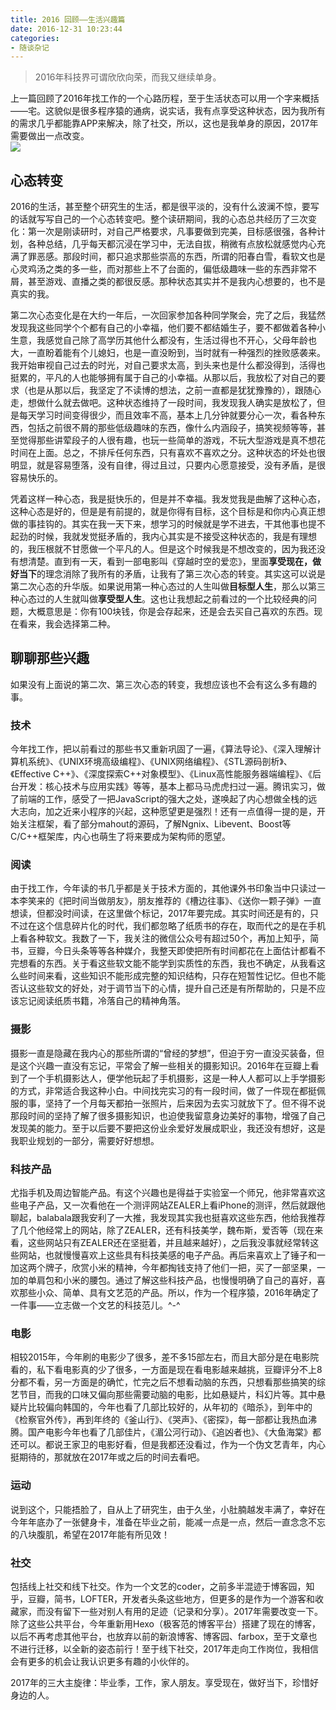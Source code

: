 ```yaml
---
title: 2016 回顾——生活兴趣篇
date: 2016-12-31 10:23:44
categories:
- 随谈杂记
---
```


> 2016年科技界可谓欣欣向荣，而我又继续单身。

上一篇回顾了2016年找工作的一个心路历程，至于生活状态可以用一个字来概括——宅。这貌似是很多程序猿的通病，说实话，我有点享受这种状态，因为我所有的需求几乎都能靠APP来解决，除了社交，所以，这也是我单身的原因，2017年需要做出一点改变。  
![](/image/dansheng.png)  
<!-- more -->  
## 心态转变
2016的生活，甚至整个研究生的生活，都是很平淡的，没有什么波澜不惊，要写的话就写写自己的一个心态转变吧。整个读研期间，我的心态总共经历了三次变化：第一次是刚读研时，对自己严格要求，凡事要做到完美，目标感很强，各种计划，各种总结，几乎每天都沉浸在学习中，无法自拔，稍微有点放松就感觉内心充满了罪恶感。那段时间，都只追求那些崇高的东西，所谓的阳春白雪，看软文也是心灵鸡汤之类的多一些，而对那些上不了台面的，偏低级趣味一些的东西非常不屑，甚至游戏、直播之类的都很反感。那种状态其实并不是我内心想要的，也不是真实的我。

第二次心态变化是在大约一年后，一次回家参加各种同学聚会，完了之后，我猛然发现我这些同学个个都有自己的小幸福，他们要不都结婚生子，要不都做着各种小生意，我感觉自己除了高学历其他什么都没有，生活过得也不开心，父母年龄也大，一直盼着能有个儿媳妇，也是一直没盼到，当时就有一种强烈的挫败感袭来。我开始审视自己过去的时光，对自己要求太高，到头来也是什么都没得到，活得也挺累的，平凡的人也能够拥有属于自己的小幸福。从那以后，我放松了对自己的要求（也是从那以后，我坚定了不读博的想法，之前一直都是犹犹豫豫的），跟随心走，想做什么就去做吧。这种状态维持了一段时间，我发现我人确实是放松了，但是每天学习时间变得很少，而且效率不高，基本上几分钟就要分心一次，看各种东西，包括之前很不屑的那些低级趣味的东西，像什么内涵段子，搞笑视频等等，甚至觉得那些讲荤段子的人很有趣，也玩一些简单的游戏，不玩大型游戏是真不想花时间在上面。总之，不排斥任何东西，只有喜欢不喜欢之分。这种状态的坏处也很明显，就是容易堕落，没有自律，得过且过，只要内心愿意接受，没有矛盾，是很容易快乐的。  

凭着这样一种心态，我是挺快乐的，但是并不幸福。我发觉我是曲解了这种心态，这种心态是好的，但是是有前提的，就是你得有目标，这个目标是和你内心真正想做的事挂钩的。其实在我一天下来，想学习的时候就是学不进去，干其他事也提不起劲的时候，我就发觉挺矛盾的，我内心其实是不接受这种状态的，我是有理想的，我压根就不甘愿做一个平凡的人。但是这个时候我是不想改变的，因为我还没有想清楚。直到有一天，看到一部电影叫《穿越时空的爱恋》，里面**享受现在，做好当下**的理念消除了我所有的矛盾，让我有了第三次心态的转变。其实这可以说是第二次心态的升华版。如果说用第一种心态过的人生叫做**目标型人生**，那么以第三种心态过的人生就叫做**享受型人生**。这也让我想起之前看过的一个比较经典的问题，大概意思是：你有100块钱，你是会存起来，还是会去买自己喜欢的东西。现在看来，我会选择第二种。  
## 聊聊那些兴趣
如果没有上面说的第二次、第三次心态的转变，我想应该也不会有这么多有趣的事。
### 技术
今年找工作，把以前看过的那些书又重新巩固了一遍，《算法导论》、《深入理解计算机系统》、《UNIX环境高级编程》、《UNIX网络编程》、《STL源码剖析》、《Effective C++》、《深度探索C++对象模型》、《Linux高性能服务器端编程》、《后台开发：核心技术与应用实践》等等，基本上都马马虎虎扫过一遍。腾讯实习，做了前端的工作，感受了一把JavaScript的强大之处，遂唤起了内心想做全栈的远大志向，加之近来小程序的兴起，这种愿望更是强烈！还有一点值得一提的是，开始关注框架，看了部分mahout的源码，了解Ngnix、Libevent、Boost等C/C++框架库，内心也萌生了将来要成为架构师的愿望。  
### 阅读
由于找工作，今年读的书几乎都是关于技术方面的，其他课外书印象当中只读过一本李笑来的《把时间当做朋友》，朋友推荐的《槽边往事》、《送你一颗子弹》一直想读，但都没时间读，在这里做个标记，2017年要完成。其实时间还是有的，只不过在这个信息碎片化的时代，我们都忽略了纸质书的存在，取而代之的是在手机上看各种软文。我数了一下，我关注的微信公众号有超过50个，再加上知乎，简书，豆瓣，今日头条等等各种媒介，我整天即使把所有时间都花在上面估计都看不完想看的东西。关于看这些软文能不能学到实质性的东西，我也不确定，从我看这么些时间来看，这些知识不能形成完整的知识结构，只存在短暂性记忆。但也不能否认这些软文的好处，对于调节当下的心情，提升自己还是有所帮助的，只是不应该忘记阅读纸质书籍，冷落自己的精神角落。  
### 摄影
摄影一直是隐藏在我内心的那些所谓的“曾经的梦想”，但迫于穷一直没买装备，但是这个兴趣一直没有忘记，平常会了解一些相关的摄影知识。2016年在豆瓣上看到了一个手机摄影达人，便学他玩起了手机摄影，这是一种人人都可以上手学摄影的方式，非常适合我这种小白。中间找完实习的有一段时间，做了一件现在都挺佩服的事，坚持了一个月每天都拍一张照片，后来因为去实习就放下了。但不得不说那段时间的坚持了解了很多摄影知识，也迫使我留意身边美好的事物，增强了自己发现美的能力。至于以后要不要把这份业余爱好发展成职业，我还没有想好，这是我职业规划的一部分，需要好好想想。
### 科技产品
尤指手机及周边智能产品。有这个兴趣也是得益于实验室一个师兄，他非常喜欢这些电子产品，又一次看他在一个测评网站ZEALER上看iPhone的测评，然后就跟他聊起，balabala跟我安利了一大推，我发现其实我也挺喜欢这些东西，他给我推荐了几个他经常上的网站，除了ZEALER，还有科技美学，魏布斯，爱否等（现在来看，这些网站只有ZEALER还在坚挺着，并且越来越好），之后我没事就经常转这些网站，也就慢慢喜欢上这些具有科技美感的电子产品。再后来喜欢上了锤子和一加这两个牌子，欣赏小米的精神，今年都掏钱支持了他们一把，买了一部坚果，一加的单肩包和小米的腰包。通过了解这些科技产品，也慢慢明确了自己的喜好，喜欢那些小众、简单、具有文艺范的产品。所以，作为一个程序猿，2016年确定了一件事——立志做一个文艺的科技范儿。^-^
### 电影
相较2015年，今年刷的电影少了很多，差不多15部左右，而且大部分是在电影院看的，私下看电影真的少了很多，一方面是现在看电影越来越挑，豆瓣评分不上8分都不看，另一方面是的确忙，忙完之后不想看动脑的东西，只想看那些搞笑的综艺节目，而我的口味又偏向那些需要动脑的电影，比如悬疑片，科幻片等。其中悬疑片比较偏向韩国的，今年也看了几部比较好的，从年初的《暗杀》，到年中的《检察官外传》，再到年终的《釜山行》、《哭声》、《密探》，每一部都让我热血沸腾。国产电影今年也看了几部佳片，《湄公河行动》、《追凶者也》、《大鱼海棠》都还可以。都说王家卫的电影好看，但是我都还没看过，作为一个伪文艺青年，内心挺期待的，那就放在2017年或之后的时间去看吧。
### 运动
说到这个，只能捂脸了，自从上了研究生，由于久坐，小肚腩越发丰满了，幸好在今年年底办了一张健身卡，准备在毕业之前，能减一点是一点，然后一直念念不忘的八块腹肌，希望在2017年能有所见效！
### 社交
包括线上社交和线下社交。作为一个文艺的coder，之前多半混迹于博客园，知乎，豆瓣，简书，LOFTER，开发者头条这些地方，但更多的是作为一个游客和收藏家，而没有留下一些对别人有用的足迹（记录和分享）。2017年需要改变一下。除了这些公共平台，今年重新用Hexo（极客范的博客平台）搭建了现在的博客，以后不再考虑其他平台，也放弃以前的新浪博客、博客园、farbox，至于文章也不进行迁移，以全新的姿态前行！至于线下社交，2017年走向工作岗位，我相信会有更多的机会让我认识更多有趣的小伙伴的。

2017年的三大主旋律：毕业季，工作，家人朋友。享受现在，做好当下，珍惜好身边的人。